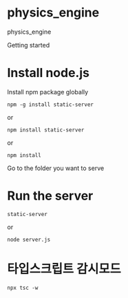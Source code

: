 # physics_engine
physics_engine

Getting started

# **Install node.js**

Install npm package globally 

    npm -g install static-server
    
   or
        
    npm install static-server
    
   or
   
    npm install
Go to the folder you want to serve

# Run the server 

    static-server
    
   or
   
    node server.js

# 타입스크립트 감시모드
    npx tsc -w